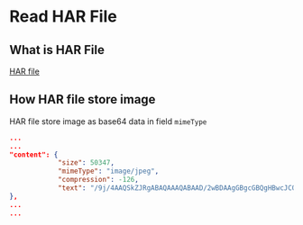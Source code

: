 # Read HAR File

## What is HAR File
[HAR file](https://en.wikipedia.org/wiki/HAR_(file_format))

## How HAR file store image
HAR file store image as base64 data in field `mimeType`

```JSON
...
...
"content": {
            "size": 50347,
            "mimeType": "image/jpeg",
            "compression": -126,
            "text": "/9j/4AAQSkZJRgABAQAAAQABAAD/2wBDAAgGBgcGBQgHBwcJCQgKDBQNDAsLDBkSEw8UHRofHh0aHBwgJC4nIII0KxwRVS0fAkM2JyggkKFhcYGRolJicoKSo0NTY3ODk6Q0RFRkdISUpTVFVWV1hZWmNkZWZna...."
},
...
...
```
